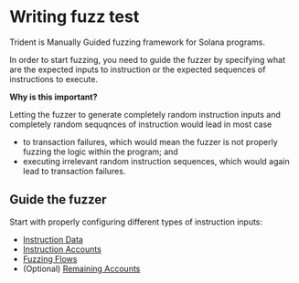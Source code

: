 # Writing fuzz test

Trident is Manually Guided fuzzing framework for Solana programs.

In order to start fuzzing, you need to guide the fuzzer by specifying what are the expected inputs to instruction or the expected sequences of instructions to execute.

**Why is this important?**

Letting the fuzzer to generate completely random instruction inputs and completely random sequqnces of instruction would lead in most case 

- to transaction failures, which would mean the fuzzer is not properly fuzzing the logic within the program; and
- executing irrelevant random instruction sequences, which would again lead to transaction failures.


## Guide the fuzzer

Start with properly configuring different types of instruction inputs:

- [Instruction Data](./instruction-data.md)
- [Instruction Accounts](./instruction-accounts.md)
- [Fuzzing Flows](./fuzzing-flows.md)
- (Optional) [Remaining Accounts](./remaining-accounts.md)
